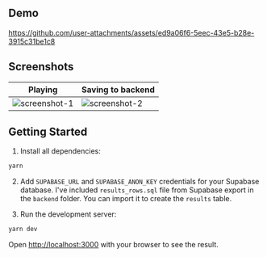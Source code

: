 ## Demo



https://github.com/user-attachments/assets/ed9a06f6-5eec-43e5-b28e-3915c31be1c8



## Screenshots

<table>
  <thead>
    <th>
      Playing
    </th>
    <th>
      Saving to backend
    </th>
  </thead>
  <tbody>
    <td>
      <img alt="screenshot-1" src="https://github.com/user-attachments/assets/d7cca582-d13b-428a-b1af-b3dc623485e6" />
    </td>
    <td>
      <img alt="screenshot-2" src="https://github.com/user-attachments/assets/d2c8a7f6-c1da-4db1-96dd-58b80bd1474e" />
    </td>
  </tbody>
</table>

## Getting Started

1. Install all dependencies:

```bash
yarn
```

2. Add `SUPABASE_URL` and `SUPABASE_ANON_KEY` credentials for your Supabase database. I've included `results_rows.sql` file from Supabase export in the `backend` folder. You can import it to create the `results` table.

3. Run the development server:

```bash
yarn dev
```

Open [http://localhost:3000](http://localhost:3000) with your browser to see the result.
